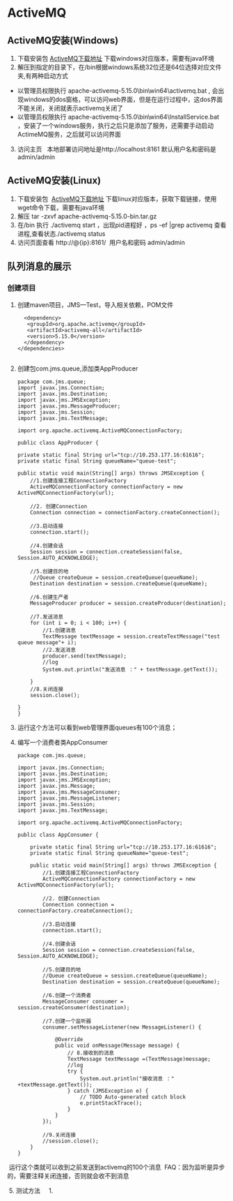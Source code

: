 # ActiveMQ

## ActiveMQ安装(Windows)

1. 下载安装包 [ActiveMQ下载地址](http://activemq.apache.org/download.html) 下载windows对应版本，需要有java环境
2. 解压到指定的目录下，在/bin根据windows系统32位还是64位选择对应文件夹,有两种启动方式
* 以管理员权限执行 apache-activemq-5.15.0\bin\win64\activemq.bat , 会出现windows的dos窗格，可以访问web界面，但是在运行过程中，这dos界面不能关闭，关闭就表示activemq关闭了
* 以管理员权限执行 apache-activemq-5.15.0\bin\win64\InstallService.bat ，安装了一个windows服务，执行之后只是添加了服务，还需要手动启动     ActimeMQ服务，之后就可以访问界面
3. 访问主页
   本地部署访问地址是http://localhost:8161 默认用户名和密码是admin/admin

## ActiveMQ安装(Linux)

1. 下载安装包  [ActiveMQ下载地址](http://activemq.apache.org/download.html) 下载linux对应版本，获取下载链接，使用wget命令下载，需要有java环境
2. 解压 tar -zxvf apache-activemq-5.15.0-bin.tar.gz
3. 在/bin 执行 ./activemq start ，出现pid进程好 ，ps -ef |grep activemq 查看进程,查看状态./activemq status  
4. 访问页面查看 http://@{ip}:8161/  用户名和密码 admin/admin

## 队列消息的展示

### 创建项目
1. 创建maven项目，JMS—Test，导入相关依赖，POM文件

   ````<dependencies>
     <dependency>
      <groupId>org.apache.activemq</groupId>
      <artifactId>activemq-all</artifactId>
      <version>5.15.0</version>
     </dependency>
   </dependencies>
 
 2. 创建包com.jms.queue,添加类AppProducer

	````
	package com.jms.queue;
	import javax.jms.Connection;
	import javax.jms.Destination;
	import javax.jms.JMSException;
	import javax.jms.MessageProducer;
	import javax.jms.Session;
	import javax.jms.TextMessage;

	import org.apache.activemq.ActiveMQConnectionFactory;

	public class AppProducer {
	
	private static final String url="tcp://10.253.177.16:61616";
	private static final String queueName="queue-test";
	
	public static void main(String[] args) throws JMSException {
		//1.创建连接工程ConnectionFactory
		ActiveMQConnectionFactory connectionFactory = new ActiveMQConnectionFactory(url);
		
		//2. 创建Connection
		Connection connection = connectionFactory.createConnection();
		
		//3.启动连接
		connection.start();
		
		//4.创建会话
		Session session = connection.createSession(false, Session.AUTO_ACKNOWLEDGE);
		
		//5.创建目的地
		 //Queue createQueue = session.createQueue(queueName);
		Destination destination = session.createQueue(queueName);
		
		//6.创建生产者
		MessageProducer producer = session.createProducer(destination);
		
		//7.发送消息
		for (int i = 0; i < 100; i++) {
			//1.创建消息
			TextMessage textMessage = session.createTextMessage("test queue message"+ i);		
			//2.发送消息
			producer.send(textMessage);
			//log
			System.out.println("发送消息 ：" + textMessage.getText());
			
		}		
		//8.关闭连接
		session.close();
		
	}
	}
3. 运行这个方法可以看到web管理界面queues有100个消息；
4. 编写一个消费者类AppConsumer
	
	````
	package com.jms.queue;

	import javax.jms.Connection;
	import javax.jms.Destination;
	import javax.jms.JMSException;
	import javax.jms.Message;
	import javax.jms.MessageConsumer;
	import javax.jms.MessageListener;
	import javax.jms.Session;
	import javax.jms.TextMessage;

	import org.apache.activemq.ActiveMQConnectionFactory;

	public class AppConsumer {

		private static final String url="tcp://10.253.177.16:61616";
		private static final String queueName="queue-test";

		public static void main(String[] args) throws JMSException {
			//1.创建连接工程ConnectionFactory
			ActiveMQConnectionFactory connectionFactory = new ActiveMQConnectionFactory(url);

			//2. 创建Connection
			Connection connection = connectionFactory.createConnection();

			//3.启动连接
			connection.start();

			//4.创建会话
			Session session = connection.createSession(false, Session.AUTO_ACKNOWLEDGE);

			//5.创建目的地
			//Queue createQueue = session.createQueue(queueName);
			Destination destination = session.createQueue(queueName);

			//6.创建一个消费者
			MessageConsumer consumer = session.createConsumer(destination);

			//7.创建一个监听器
			consumer.setMessageListener(new MessageListener() {

				@Override
				public void onMessage(Message message) {
					// 8.接收到的消息	
					TextMessage textMessage =(TextMessage)message;
					//log
					try {
						System.out.println("接收消息 ：" +textMessage.getText());
					} catch (JMSException e) {
						// TODO Auto-generated catch block
						e.printStackTrace();
					}
				}
			});

			//9.关闭连接
			//session.close();
		}
	}
  运行这个类就可以收到之前发送到activemq的100个消息
  FAQ：因为监听是异步的，需要注释关闭连接，否则就会收不到消息
  
  5. 测试方法
     1.


